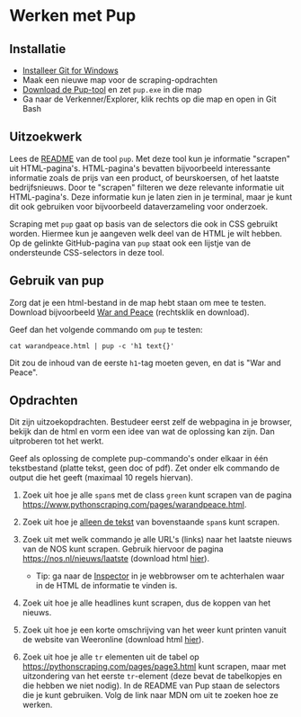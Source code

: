 # Werken met Pup

## Installatie

- [Installeer Git for Windows](https://gitforwindows.org)
- Maak een nieuwe map voor de scraping-opdrachten
- [Download de Pup-tool](https://github.com/ericchiang/pup/releases/download/v0.4.0/pup_v0.4.0_windows_amd64.zip) en zet `pup.exe` in die map
- Ga naar de Verkenner/Explorer, klik rechts op die map en open in Git Bash

## Uitzoekwerk

Lees de [README](https://github.com/EricChiang/pup) van de tool `pup`. Met deze tool kun je informatie "scrapen" uit HTML-pagina's. HTML-pagina's bevatten bijvoorbeeld interessante informatie zoals de prijs van een product, of beurskoersen, of het laatste bedrijfsnieuws. Door te "scrapen" filteren we deze relevante informatie uit HTML-pagina's. Deze informatie kun je laten zien in je terminal, maar je kunt dit ook gebruiken voor bijvoorbeeld dataverzameling voor onderzoek.

Scraping met `pup` gaat op basis van de selectors die ook in CSS gebruikt worden. Hiermee kun je aangeven welk deel van de HTML je wilt hebben. Op de gelinkte GitHub-pagina van `pup` staat ook een lijstje van de ondersteunde CSS-selectors in deze tool.

## Gebruik van pup

Zorg dat je een html-bestand in de map hebt staan om mee te testen. Download bijvoorbeeld [War and Peace](https://www.pythonscraping.com/pages/warandpeace.html) (rechtsklik en download).

Geef dan het volgende commando om `pup` te testen:

    cat warandpeace.html | pup -c 'h1 text{}'

Dit zou de inhoud van de eerste `h1`-tag moeten geven, en dat is "War and Peace".

## Opdrachten

Dit zijn uitzoekopdrachten. Bestudeer eerst zelf de webpagina in je browser, bekijk dan de html en vorm een idee van wat de oplossing kan zijn. Dan uitproberen tot het werkt.

Geef als oplossing de complete pup-commando's onder elkaar in één tekstbestand (platte tekst, geen doc of pdf). Zet onder elk commando de output die het geeft (maximaal 10 regels hiervan).

1.  Zoek uit hoe je alle `span`s met de class `green` kunt scrapen van de pagina <https://www.pythonscraping.com/pages/warandpeace.html>.

1.  Zoek uit hoe je <u>alleen de tekst</u> van bovenstaande `span`s kunt scrapen.

1.  Zoek uit met welk commando je alle URL's (links) naar het laatste nieuws van de NOS kunt scrapen. Gebruik hiervoor de pagina <https://nos.nl/nieuws/laatste> (download html [hier](nos.html)).

    - Tip: ga naar de [Inspector](https://developer.chrome.com/docs/devtools/open) in je webbrowser om te achterhalen waar in de HTML de informatie te vinden is.

1.  Zoek uit hoe je alle headlines kunt scrapen, dus de koppen van het nieuws.

1.  Zoek uit hoe je een korte omschrijving van het weer kunt printen vanuit de website van Weeronline (download html [hier](weer.html)).

1.  Zoek uit hoe je alle `tr` elementen uit de tabel op <https://pythonscraping.com/pages/page3.html> kunt scrapen, maar met uitzondering van het eerste `tr`-element (deze bevat de tabelkopjes en die hebben we niet nodig). In de README van Pup staan de selectors die je kunt gebruiken. Volg de link naar MDN om uit te zoeken hoe ze werken.
